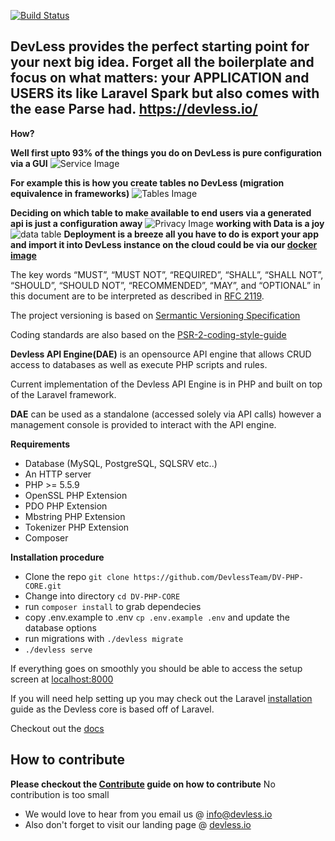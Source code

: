 [![Build Status](https://api.travis-ci.org/DevlessTeam/DV-PHP-CORE.svg?branch=master)](https://travis-ci.org/DevlessTeam/DV-PHP-CORE)
 
## DevLess provides the perfect starting point for your next big idea. Forget all the boilerplate and focus on what matters: your APPLICATION and USERS its like Laravel Spark but also comes with the ease Parse had. https://devless.io/

**How?**

**Well first upto 93% of the things you do on DevLess is pure configuration via a GUI**
![Service Image](https://lh6.googleusercontent.com/f2UKb824OYXqRESnCtUl1pHRtKKgDgaIXZtkvrUeGIEcP23L1UQxWsaV81o5vFtyCzb6Gyl2=w1280-h726-rw)

**For example this is how you create tables no DevLess (migration equivalence in frameworks)**
![Tables Image](https://lh3.googleusercontent.com/6_IpS783QOLpeuMEVlyyfRZ5RCueD8VotIETooefjB0se2wPyiHWRrvCL-L3VycWtmUqnj2F=w1280-h726-rw)

**Deciding on which table to make  available to end users via a generated api is just a configuration away**
![Privacy Image](https://lh3.googleusercontent.com/6_IpS783QOLpeuMEVlyyfRZ5RCueD8VotIETooefjB0se2wPyiHWRrvCL-L3VycWtmUqnj2F=w1280-h726-rw)
 **working with Data is a joy**
 ![data table](https://lh3.googleusercontent.com/PdLEI3T6ybki66uIgdf8Vn3d-OWb_3FiEespWw9InSwVFKWm9WZ05FbrWgjo0_ZxpgN-iNAc=w1280-h726-rw)
**Deployment is a breeze all you have to do is export your app and import it into DevLess instance on the cloud could be via our [docker image](https://hub.docker.com/r/eddymens/devless/)**

The key words “MUST”, “MUST NOT”, “REQUIRED”, “SHALL”, “SHALL NOT”, “SHOULD”, “SHOULD NOT”, “RECOMMENDED”, “MAY”, and “OPTIONAL” in this document are to be interpreted as described in [RFC 2119](https://tools.ietf.org/html/rfc2119).

The project versioning is based on [Sermantic Versioning Specification](http://semver.org/)

Coding standards are also based on the [PSR-2-coding-style-guide](https://github.com/php-fig/fig-standards/blob/master/accepted/PSR-2-coding-style-guide.md)

**Devless API Engine(DAE)** is an opensource API engine that allows CRUD access to databases as well as execute PHP scripts and rules. 

Current implementation of the Devless API Engine is in PHP and built on top of the Laravel framework. 

**DAE** can be used as a standalone (accessed solely via API calls) however a management console is provided to interact with the API engine.



**Requirements**
* Database (MySQL, PostgreSQL, SQLSRV etc..)
* An HTTP server
* PHP >= 5.5.9
* OpenSSL PHP Extension
* PDO PHP Extension
* Mbstring PHP Extension
* Tokenizer PHP Extension
* Composer

**Installation procedure**
* Clone the repo `git clone https://github.com/DevlessTeam/DV-PHP-CORE.git` 
* Change into directory `cd DV-PHP-CORE`
* run `composer install` to grab dependecies
* copy .env.example to .env `cp .env.example .env` and update the database options
* run migrations with `./devless migrate`
* `./devless serve`

If everything goes on smoothly you should be able to access the setup screen at [localhost:8000](http://localhost:8000)

If you will need help setting up you may check out the Laravel [installation](https://laravel.com/docs/5.1) guide as the Devless core is based off of Laravel. 

Checkout out the [docs](https://docs.devless.io)

## How to contribute 
**Please checkout the [Contribute](https://guides.github.com/activities/contributing-to-open-source/) guide on how to contribute**
No contribution is too small 

* We would love to hear from  you email us @ <info@devless.io>
* Also don't forget to visit our landing page @ [devless.io](https://devless.io)
